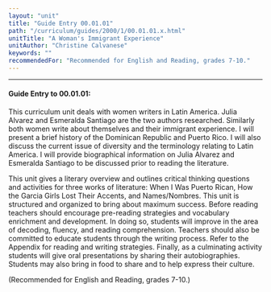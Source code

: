 ```yaml
---
layout: "unit"
title: "Guide Entry 00.01.01"
path: "/curriculum/guides/2000/1/00.01.01.x.html"
unitTitle: "A Woman's Immigrant Experience"
unitAuthor: "Christine Calvanese"
keywords: ""
recommendedFor: "Recommended for English and Reading, grades 7-10."
---
```

<body>
<hr/>
<h4>
Guide Entry to 00.01.01:
</h4>
This curriculum unit deals with women writers in Latin America.  Julia Alvarez and Esmeralda Santiago are the two authors researched.  Similarly both women write about themselves and their immigrant experience.    I will present a brief history of the Dominican Republic and Puerto Rico.  I will also discuss the current issue of diversity and the terminology relating to Latin America.  I will provide biographical information on Julia Alvarez and Esmeralda Santiago to be discussed prior to reading the literature.
<p>
This unit gives a literary overview and outlines critical thinking questions and activities for three works of literature: When I Was Puerto Rican, How the Garcia Girls Lost Their Accents, and Names/Nombres.  This unit is structured and organized to bring about maximum success.  Before reading teachers should encourage pre-reading strategies and vocabulary enrichment and development.  In doing so, students will improve in the area of decoding, fluency, and reading comprehension.  Teachers should also be committed to educate students through the writing process.  Refer to the Appendix for reading and writing strategies.  Finally, as a culminating activity students will give oral presentations by sharing their autobiographies.  Students may also bring in food to share and to help express their culture.
</p>
<p>
(Recommended for English and Reading, grades 7-10.)
</p>
</body>